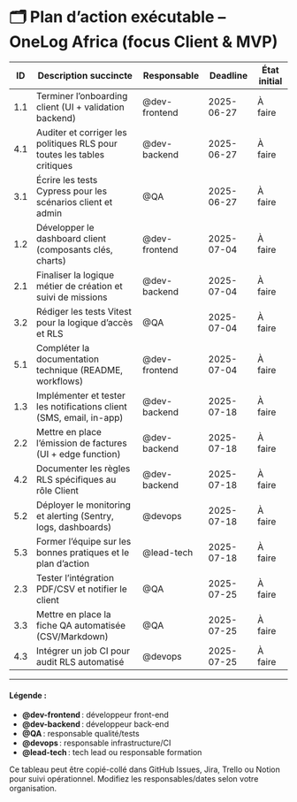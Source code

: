 # 🗂️ Plan d’action exécutable – OneLog Africa (focus Client & MVP)

| ID   | Description succincte                                                        | Responsable         | Deadline     | État initial |
|------|-----------------------------------------------------------------------------|---------------------|--------------|-------------|
| 1.1  | Terminer l’onboarding client (UI + validation backend)                       | @dev-frontend       | 2025-06-27   | À faire     |
| 4.1  | Auditer et corriger les politiques RLS pour toutes les tables critiques      | @dev-backend        | 2025-06-27   | À faire     |
| 3.1  | Écrire les tests Cypress pour les scénarios client et admin                  | @QA                 | 2025-06-27   | À faire     |
| 1.2  | Développer le dashboard client (composants clés, charts)                     | @dev-frontend       | 2025-07-04   | À faire     |
| 2.1  | Finaliser la logique métier de création et suivi de missions                 | @dev-backend        | 2025-07-04   | À faire     |
| 3.2  | Rédiger les tests Vitest pour la logique d’accès et RLS                      | @QA                 | 2025-07-04   | À faire     |
| 5.1  | Compléter la documentation technique (README, workflows)                     | @dev-frontend       | 2025-07-04   | À faire     |
| 1.3  | Implémenter et tester les notifications client (SMS, email, in-app)          | @dev-backend        | 2025-07-18   | À faire     |
| 2.2  | Mettre en place l’émission de factures (UI + edge function)                  | @dev-backend        | 2025-07-18   | À faire     |
| 4.2  | Documenter les règles RLS spécifiques au rôle Client                         | @dev-backend        | 2025-07-18   | À faire     |
| 5.2  | Déployer le monitoring et alerting (Sentry, logs, dashboards)                | @devops             | 2025-07-18   | À faire     |
| 5.3  | Former l’équipe sur les bonnes pratiques et le plan d’action                 | @lead-tech          | 2025-07-18   | À faire     |
| 2.3  | Tester l’intégration PDF/CSV et notifier le client                           | @QA                 | 2025-07-25   | À faire     |
| 3.3  | Mettre en place la fiche QA automatisée (CSV/Markdown)                       | @QA                 | 2025-07-25   | À faire     |
| 4.3  | Intégrer un job CI pour audit RLS automatisé                                 | @devops             | 2025-07-25   | À faire     |

---

#### Légende :
- **@dev-frontend** : développeur front-end
- **@dev-backend** : développeur back-end
- **@QA** : responsable qualité/tests
- **@devops** : responsable infrastructure/CI
- **@lead-tech** : tech lead ou responsable formation

Ce tableau peut être copié-collé dans GitHub Issues, Jira, Trello ou Notion pour suivi opérationnel. Modifiez les responsables/dates selon votre organisation.

